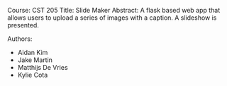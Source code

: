 Course: CST 205
Title: Slide Maker
Abstract: A flask based web app that allows users to upload a series of images with a caption. A slideshow is presented.

Authors: 

- Aidan Kim
- Jake Martin
- Matthijs De Vries
- Kylie Cota
